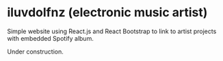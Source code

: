 # iluvdolfnz (electronic music artist) 

Simple website using React.js and React Bootstrap to link to artist projects with embedded Spotify album.  

Under construction.
